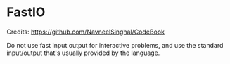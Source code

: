 # FastIO
Credits: https://github.com/NavneelSinghal/CodeBook
  
Do not use fast input output for interactive problems, and use the standard input/output that's usually provided by the language.
